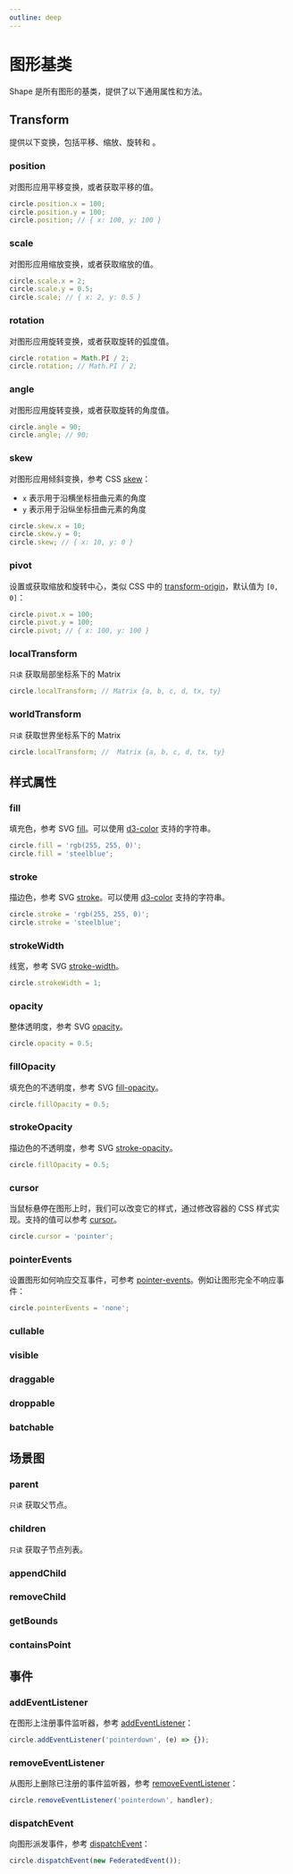 ```yaml
---
outline: deep
---
```


# 图形基类

Shape 是所有图形的基类，提供了以下通用属性和方法。

## Transform

提供以下变换，包括平移、缩放、旋转和 。

### position

对图形应用平移变换，或者获取平移的值。

```ts
circle.position.x = 100;
circle.position.y = 100;
circle.position; // { x: 100, y: 100 }
```

### scale

对图形应用缩放变换，或者获取缩放的值。

```ts
circle.scale.x = 2;
circle.scale.y = 0.5;
circle.scale; // { x: 2, y: 0.5 }
```

### rotation

对图形应用旋转变换，或者获取旋转的弧度值。

```ts
circle.rotation = Math.PI / 2;
circle.rotation; // Math.PI / 2;
```

### angle

对图形应用旋转变换，或者获取旋转的角度值。

```ts
circle.angle = 90;
circle.angle; // 90;
```

### skew

对图形应用倾斜变换，参考 CSS [skew]：

-   `x` 表示用于沿横坐标扭曲元素的角度
-   `y` 表示用于沿纵坐标扭曲元素的角度

```ts
circle.skew.x = 10;
circle.skew.y = 0;
circle.skew; // { x: 10, y: 0 }
```

### pivot

设置或获取缩放和旋转中心，类似 CSS 中的 [transform-origin]，默认值为 `[0, 0]`：

```ts
circle.pivot.x = 100;
circle.pivot.y = 100;
circle.pivot; // { x: 100, y: 100 }
```

### localTransform

`只读` 获取局部坐标系下的 Matrix

```ts
circle.localTransform; // Matrix {a, b, c, d, tx, ty}
```

### worldTransform

`只读` 获取世界坐标系下的 Matrix

```ts
circle.localTransform; //  Matrix {a, b, c, d, tx, ty}
```

## 样式属性

### fill

填充色，参考 SVG [fill]。可以使用 [d3-color] 支持的字符串。

```ts
circle.fill = 'rgb(255, 255, 0)';
circle.fill = 'steelblue';
```

### stroke

描边色，参考 SVG [stroke]。可以使用 [d3-color] 支持的字符串。

```ts
circle.stroke = 'rgb(255, 255, 0)';
circle.stroke = 'steelblue';
```

### strokeWidth

线宽，参考 SVG [stroke-width]。

```ts
circle.strokeWidth = 1;
```

### opacity

整体透明度，参考 SVG [opacity]。

```ts
circle.opacity = 0.5;
```

### fillOpacity

填充色的不透明度，参考 SVG [fill-opacity]。

```ts
circle.fillOpacity = 0.5;
```

### strokeOpacity

描边色的不透明度，参考 SVG [stroke-opacity]。

```ts
circle.fillOpacity = 0.5;
```

### cursor

当鼠标悬停在图形上时，我们可以改变它的样式，通过修改容器的 CSS 样式实现。支持的值可以参考 [cursor]。

```ts
circle.cursor = 'pointer';
```

### pointerEvents

设置图形如何响应交互事件，可参考 [pointer-events]。例如让图形完全不响应事件：

```ts
circle.pointerEvents = 'none';
```

### cullable

### visible

### draggable

### droppable

### batchable

## 场景图

### parent

`只读` 获取父节点。

### children

`只读` 获取子节点列表。

### appendChild

### removeChild

### getBounds

### containsPoint

## 事件

### addEventListener

在图形上注册事件监听器，参考 [addEventListener]：

```ts
circle.addEventListener('pointerdown', (e) => {});
```

### removeEventListener

从图形上删除已注册的事件监听器，参考 [removeEventListener]：

```ts
circle.removeEventListener('pointerdown', handler);
```

### dispatchEvent

向图形派发事件，参考 [dispatchEvent]：

```ts
circle.dispatchEvent(new FederatedEvent());
```

[fill]: https://developer.mozilla.org/en-US/docs/Web/SVG/Attribute/fill
[stroke]: https://developer.mozilla.org/en-US/docs/Web/SVG/Attribute/stroke
[stroke-width]: https://developer.mozilla.org/en-US/docs/Web/SVG/Attribute/stroke-width
[opacity]: https://developer.mozilla.org/en-US/docs/Web/SVG/Attribute/opacity
[fill-opacity]: https://developer.mozilla.org/en-US/docs/Web/SVG/Attribute/fill-opacity
[stroke-opacity]: https://developer.mozilla.org/en-US/docs/Web/SVG/Attribute/stroke-opacity
[d3-color]: https://github.com/d3/d3-color
[cursor]: https://developer.mozilla.org/en-US/docs/Web/CSS/cursor
[pointer-events]: https://developer.mozilla.org/en-US/docs/Web/CSS/pointer-events
[skew]: https://developer.mozilla.org/en-US/docs/Web/CSS/transform-function/skew
[transform-origin]: https://developer.mozilla.org/en-US/docs/Web/CSS/transform-origin
[addEventListener]: https://developer.mozilla.org/en-US/docs/Web/API/EventTarget/addEventListener
[removeEventListener]: https://developer.mozilla.org/en-US/docs/Web/API/EventTarget/removeEventListener
[dispatchEvent]: https://developer.mozilla.org/en-US/docs/Web/API/EventTarget/dispatchEvent
